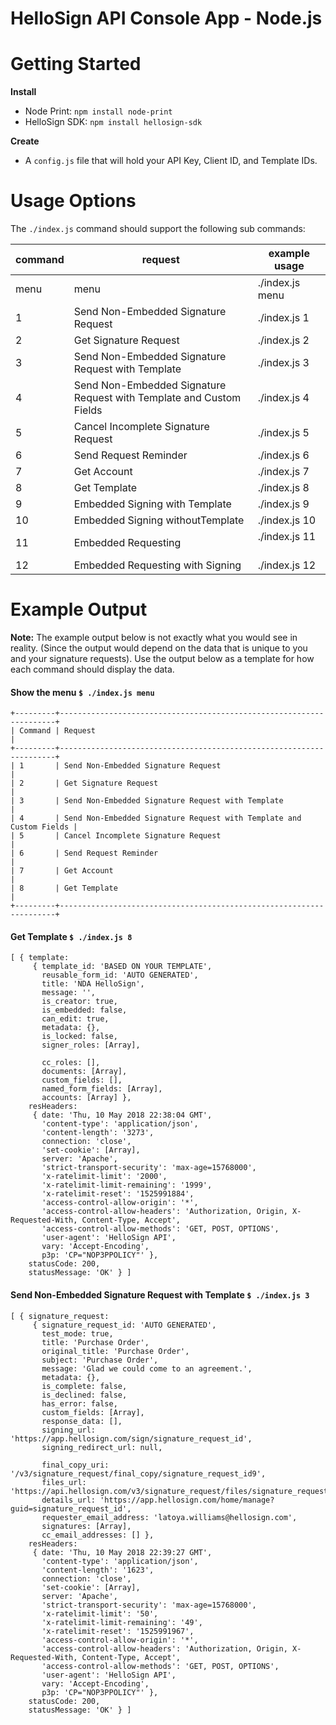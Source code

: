 # HelloSign API Console App - Node.js

# Getting Started

**Install**

- Node Print: `npm install node-print`
- HelloSign SDK: `npm install hellosign-sdk`

**Create**

- A `config.js` file that will hold your API Key, Client ID, and Template IDs.

# Usage Options

The `./index.js` command should support the following sub commands:

| command        | request                                              | example usage                            |
|----------------|------------------------------------------------------|------------------------------------------|
|menu            | menu                                                 | ./index.js menu                          |
|1               | Send Non-Embedded Signature Request                  | ./index.js 1                             |
|2               | Get Signature Request                                | ./index.js 2                             |
|3               | Send Non-Embedded Signature Request with Template    | ./index.js 3                             |
|4               | Send Non-Embedded Signature Request with Template and Custom Fields | ./index.js 4              |
|5               | Cancel Incomplete Signature Request                  | ./index.js 5                             |
|6               | Send Request Reminder                                | ./index.js 6                             |
|7               | Get Account                                          | ./index.js 7                             |
|8               | Get Template                                         | ./index.js 8                             |
|9               | Embedded Signing with Template                       | ./index.js 9                             |
|10              | Embedded Signing withoutTemplate                     | ./index.js 10                            |
|11              | Embedded Requesting                                  | ./index.js 11                            |
|12              | Embedded Requesting with Signing                     | ./index.js 12                            |

# Example Output

**Note:** The example output below is not exactly what you would see in reality. (Since the output would depend on the data that is unique to you and your signature requests). Use the output below as a template for how each command should display the data.

#### Show the menu `$ ./index.js menu`

```
+---------+---------------------------------------------------------------------+
| Command | Request                                                             |
+---------+---------------------------------------------------------------------+
| 1       | Send Non-Embedded Signature Request                                 |
| 2       | Get Signature Request                                               |
| 3       | Send Non-Embedded Signature Request with Template                   |
| 4       | Send Non-Embedded Signature Request with Template and Custom Fields |
| 5       | Cancel Incomplete Signature Request                                 |
| 6       | Send Request Reminder                                               |
| 7       | Get Account                                                         |
| 8       | Get Template                                                        |
+---------+---------------------------------------------------------------------+
```

#### Get Template `$ ./index.js 8`
```
[ { template:
     { template_id: 'BASED ON YOUR TEMPLATE',
       reusable_form_id: 'AUTO GENERATED',
       title: 'NDA HelloSign',
       message: '',
       is_creator: true,
       is_embedded: false,
       can_edit: true,
       metadata: {},
       is_locked: false,
       signer_roles: [Array],

       cc_roles: [],
       documents: [Array],
       custom_fields: [],
       named_form_fields: [Array],
       accounts: [Array] },
    resHeaders:
     { date: 'Thu, 10 May 2018 22:38:04 GMT',
       'content-type': 'application/json',
       'content-length': '3273',
       connection: 'close',
       'set-cookie': [Array],
       server: 'Apache',
       'strict-transport-security': 'max-age=15768000',
       'x-ratelimit-limit': '2000',
       'x-ratelimit-limit-remaining': '1999',
       'x-ratelimit-reset': '1525991884',
       'access-control-allow-origin': '*',
       'access-control-allow-headers': 'Authorization, Origin, X-Requested-With, Content-Type, Accept',
       'access-control-allow-methods': 'GET, POST, OPTIONS',
       'user-agent': 'HelloSign API',
       vary: 'Accept-Encoding',
       p3p: 'CP="NOP3PPOLICY"' },
    statusCode: 200,
    statusMessage: 'OK' } ]
```

#### Send Non-Embedded Signature Request with Template `$ ./index.js 3`
```
[ { signature_request:
     { signature_request_id: 'AUTO GENERATED',
       test_mode: true,
       title: 'Purchase Order',
       original_title: 'Purchase Order',
       subject: 'Purchase Order',
       message: 'Glad we could come to an agreement.',
       metadata: {},
       is_complete: false,
       is_declined: false,
       has_error: false,
       custom_fields: [Array],
       response_data: [],
       signing_url: 'https://app.hellosign.com/sign/signature_request_id',
       signing_redirect_url: null,

       final_copy_uri: '/v3/signature_request/final_copy/signature_request_id9',
       files_url: 'https://api.hellosign.com/v3/signature_request/files/signature_request_id',
       details_url: 'https://app.hellosign.com/home/manage?guid=signature_request_id',
       requester_email_address: 'latoya.williams@hellosign.com',
       signatures: [Array],
       cc_email_addresses: [] },
    resHeaders:
     { date: 'Thu, 10 May 2018 22:39:27 GMT',
       'content-type': 'application/json',
       'content-length': '1623',
       connection: 'close',
       'set-cookie': [Array],
       server: 'Apache',
       'strict-transport-security': 'max-age=15768000',
       'x-ratelimit-limit': '50',
       'x-ratelimit-limit-remaining': '49',
       'x-ratelimit-reset': '1525991967',
       'access-control-allow-origin': '*',
       'access-control-allow-headers': 'Authorization, Origin, X-Requested-With, Content-Type, Accept',
       'access-control-allow-methods': 'GET, POST, OPTIONS',
       'user-agent': 'HelloSign API',
       vary: 'Accept-Encoding',
       p3p: 'CP="NOP3PPOLICY"' },
    statusCode: 200,
    statusMessage: 'OK' } ]
```
